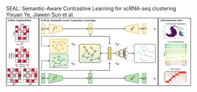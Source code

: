 SEAL: Semantic-Aware Contrastive Learning for scRNA-seq clustering
Yixuan Ye, Jiawen Sun et al.
![image](https://github.com/EasonTuT/SEAL/blob/master/Model.jpg)
